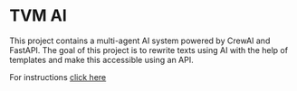 # TVM AI
This project contains a multi-agent AI system powered by CrewAI and FastAPI. The goal of this project is to rewrite texts using AI with the help of templates and make this accessible using an API.

For instructions [click here](./tvm/README.md)